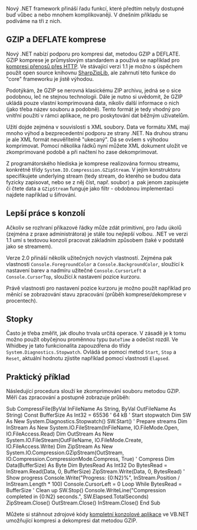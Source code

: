 <!-- dcterms:identifier = aspnetcz#43 -->
<!-- dcterms:title = Komprese, stopky a lepší práce s konzolí ve Whidbey -->
<!-- dcterms:abstract = Jednoduchý prográmek ilustrující některé novinky v .NET 2.0 (Whidbey) -->
<!-- np9:categoryId = 1 -->
<!-- x4w:category = Tipy, triky -->
<!-- np9:authorId = 1 -->
<!-- np9:authorEmail = michal.valasek@altairis.cz -->
<!-- dcterms:creator = Michal Altair Valášek -->
<!-- dcterms:created = 2005-08-05T22:37:54.79+02:00 -->
<!-- dcterms:dateAccepted = 2005-08-05T22:37:54.79+02:00 -->

Nový .NET framework přináší řadu funkcí, které předtím nebyly dostupné buď vůbec a nebo mnohem komplikovaněji. V dnešním příkladu se podíváme na tři z nich.
 <h2>GZIP a DEFLATE komprese</h2> 

Nový .NET nabízí podporu pro kompresi dat, metodou GZIP a DEFLATE. GZIP komprese je průmyslovým standardem a používá se například pro [kompresi přenosů přes HTTP](/entry/article-20050102.aspx). Ve stávající verzi 1.1 je možno s úspěchem použít open source knihovnu [SharpZipLib](http://www.icsharpcode.net/OpenSource/SharpZipLib/Default.aspx), ale zahrnutí této funkce do "core" frameworku je jistě výhodou.

Podotýkám, že GZIP se nerovná klasickému ZIP archivu, jedná se o sice podobnou, leč ne stejnou technologii. Dále je nutno si uvědomit, že GZIP ukládá pouze vlastní komprimovaná data, nikoliv další informace o nich (jako třeba název souboru a podobně). Tento formát je tedy vhodný pro vnitřní použití v rámci aplikace, ne pro poskytování dat běžným uživatelům.

Užití dojde zejména v souvislosti s XML soubory. Data ve formátu XML mají mnoho výhod a bezprecedentní podporu ze strany .NET. Na druhou stranu je ale XML formát neuvěřitelně "ukecaný". Dá se ovšem s výhodou komprimovat. Pomocí několika řádků nyní můžete XML dokument uložit ve zkomprimované podobě a při načtení ho zase dekomprimovat.

Z programátorského hlediska je komprese realizována formou streamu, konkrétně třídy `System.IO.Compression.GZipStream`. V jejím konstruktoru specifikujete underlying stream (tedy stream, do kterého se budou data fyzicky zapisovat, nebo se z něj číst, např. soubor) a  pak jenom zapisujete či čtete data a `GZipStream` funguje jako filtr - obdobnou implementaci najdete například u šifrování.
 <h2>Lepší práce s konzolí</h2> 

Ačkoliv se rozhraní příkazové řádky může zdát primitivní, pro řadu úkolů (zejména z praxe administrátora) je stále tou nejlepší volbou. .NET ve verzi 1.1 umí s textovou konzolí pracovat základním způsobem (také v podstatě jako se streamem).

Verze 2.0 přináší několik užitečných nových vlastností. Zejména pak vlastnosti `Console.ForegroundColor` a `Console.BackgroundColor`, sloužící k nastavení barev a nadmíru užitečné `Console.CursorLeft` a `Console.CursorTop`, sloužící.k nastavení pozice kurzoru.

Právě vlastnosti pro nastavení pozice kurzoru je možno použít například pro měnící se zobrazování stavu zpracování (průběh komprese/dekomprese v procentech).
 <h2>Stopky</h2> 

Často je třeba změřit, jak dlouho trvala určitá operace. V zásadě je k tomu možno použít obyčejnou proměnnou typu `DateTime` a odečíst rozdíl. Ve Whidbey je tato funkcionalita zapouzdřena do třídy `System.Diagnostics.Stopwatch`. Ovládá se pomocí metod `Start`, `Stop` a `Reset`, aktuální hodnotu zjistíte například pomocí vlastnosti `Elapsed`.
 <h2>Praktický příklad</h2> 

Následující procedura slouží ke zkomprimování souboru metodou GZIP. Měří čas zpracování a postupně zobrazuje průběh:

Sub CompressFile(ByVal InFileName As String, ByVal OutFileName As String) Const BufferSize As Int32 = 65536 ' 64 kB ' Start stopwatch Dim SW As New System.Diagnostics.Stopwatch() SW.Start() ' Prepare streams Dim InStream As New System.IO.FileStream(InFileName, IO.FileMode.Open, IO.FileAccess.Read) Dim OutStream As New System.IO.FileStream(OutFileName, IO.FileMode.Create, IO.FileAccess.Write) Dim ZipStream As New System.IO.Compression.GZipStream(OutStream, IO.Compression.CompressionMode.Compress, True) ' Compress Dim Data(BufferSize) As Byte Dim BytesRead As Int32 Do BytesRead = InStream.Read(Data, 0, BufferSize) ZipStream.Write(Data, 0, BytesRead) ' Show progress Console.Write("Progress: {0:N2}%", InStream.Position / InStream.Length * 100) Console.CursorLeft = 0 Loop While BytesRead = BufferSize ' Clean up SW.Stop() Console.WriteLine("Compression completed in {0:N2} seconds.", SW.Elapsed.TotalSeconds) ZipStream.Close() OutStream.Close() InStream.Close() End Sub

Můžete si stáhnout zdrojové kódy [kompletní konzolové aplikace](/files/20050805-cgz.zip) ve VB.NET umožňující kompresi a dekompresi dat metodou GZIP.